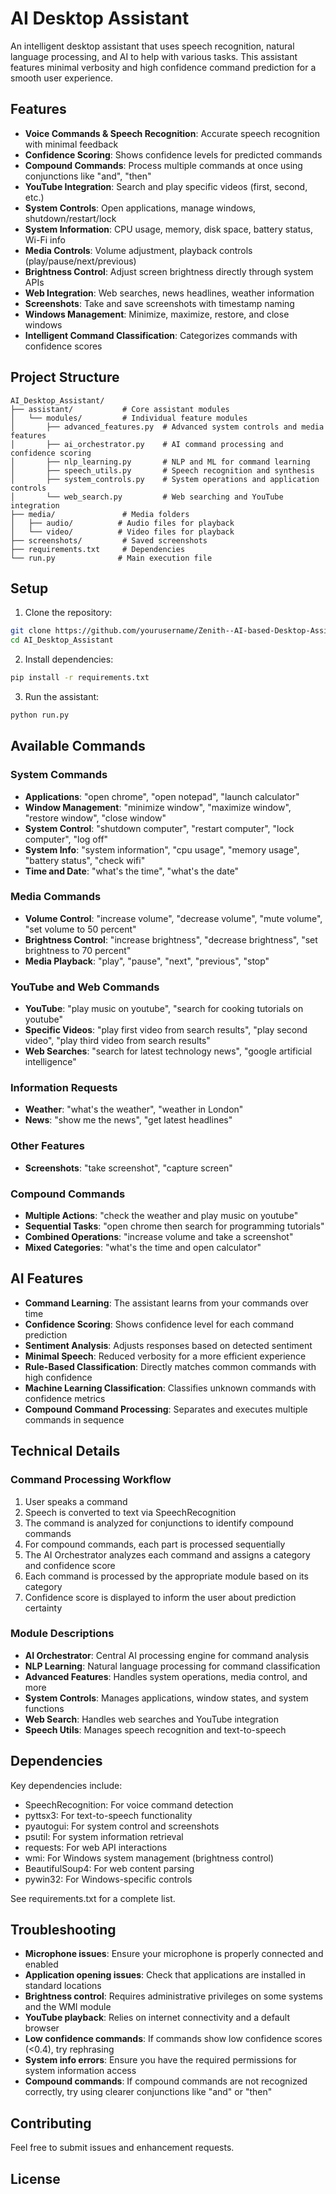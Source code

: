 # AI Desktop Assistant

An intelligent desktop assistant that uses speech recognition, natural language processing, and AI to help with various tasks. This assistant features minimal verbosity and high confidence command prediction for a smooth user experience.

## Features

- **Voice Commands & Speech Recognition**: Accurate speech recognition with minimal feedback
- **Confidence Scoring**: Shows confidence levels for predicted commands
- **Compound Commands**: Process multiple commands at once using conjunctions like "and", "then"
- **YouTube Integration**: Search and play specific videos (first, second, etc.)
- **System Controls**: Open applications, manage windows, shutdown/restart/lock
- **System Information**: CPU usage, memory, disk space, battery status, Wi-Fi info
- **Media Controls**: Volume adjustment, playback controls (play/pause/next/previous)
- **Brightness Control**: Adjust screen brightness directly through system APIs
- **Web Integration**: Web searches, news headlines, weather information
- **Screenshots**: Take and save screenshots with timestamp naming
- **Windows Management**: Minimize, maximize, restore, and close windows
- **Intelligent Command Classification**: Categorizes commands with confidence scores

## Project Structure

```
AI_Desktop_Assistant/
├── assistant/           # Core assistant modules
│   └── modules/         # Individual feature modules
│       ├── advanced_features.py  # Advanced system controls and media features
│       ├── ai_orchestrator.py    # AI command processing and confidence scoring
│       ├── nlp_learning.py       # NLP and ML for command learning
│       ├── speech_utils.py       # Speech recognition and synthesis
│       ├── system_controls.py    # System operations and application controls
│       └── web_search.py         # Web searching and YouTube integration
├── media/               # Media folders
│   ├── audio/          # Audio files for playback
│   └── video/          # Video files for playback
├── screenshots/         # Saved screenshots
├── requirements.txt     # Dependencies
└── run.py              # Main execution file
```

## Setup

1. Clone the repository:
```bash
git clone https://github.com/yourusername/Zenith--AI-based-Desktop-Assistant.git
cd AI_Desktop_Assistant
```

2. Install dependencies:
```bash
pip install -r requirements.txt
```

3. Run the assistant:
```bash
python run.py
```

## Available Commands

### System Commands
- **Applications**: "open chrome", "open notepad", "launch calculator"
- **Window Management**: "minimize window", "maximize window", "restore window", "close window"
- **System Control**: "shutdown computer", "restart computer", "lock computer", "log off"
- **System Info**: "system information", "cpu usage", "memory usage", "battery status", "check wifi"
- **Time and Date**: "what's the time", "what's the date"

### Media Commands
- **Volume Control**: "increase volume", "decrease volume", "mute volume", "set volume to 50 percent"
- **Brightness Control**: "increase brightness", "decrease brightness", "set brightness to 70 percent"
- **Media Playback**: "play", "pause", "next", "previous", "stop"

### YouTube and Web Commands
- **YouTube**: "play music on youtube", "search for cooking tutorials on youtube"
- **Specific Videos**: "play first video from search results", "play second video", "play third video from search results"
- **Web Searches**: "search for latest technology news", "google artificial intelligence"

### Information Requests
- **Weather**: "what's the weather", "weather in London"
- **News**: "show me the news", "get latest headlines"

### Other Features
- **Screenshots**: "take screenshot", "capture screen"

### Compound Commands
- **Multiple Actions**: "check the weather and play music on youtube"
- **Sequential Tasks**: "open chrome then search for programming tutorials"
- **Combined Operations**: "increase volume and take a screenshot"
- **Mixed Categories**: "what's the time and open calculator"

## AI Features

- **Command Learning**: The assistant learns from your commands over time
- **Confidence Scoring**: Shows confidence level for each command prediction
- **Sentiment Analysis**: Adjusts responses based on detected sentiment
- **Minimal Speech**: Reduced verbosity for a more efficient experience
- **Rule-Based Classification**: Directly matches common commands with high confidence
- **Machine Learning Classification**: Classifies unknown commands with confidence metrics
- **Compound Command Processing**: Separates and executes multiple commands in sequence

## Technical Details

### Command Processing Workflow
1. User speaks a command
2. Speech is converted to text via SpeechRecognition
3. The command is analyzed for conjunctions to identify compound commands
4. For compound commands, each part is processed sequentially
5. The AI Orchestrator analyzes each command and assigns a category and confidence score
6. Each command is processed by the appropriate module based on its category
7. Confidence score is displayed to inform the user about prediction certainty

### Module Descriptions
- **AI Orchestrator**: Central AI processing engine for command analysis
- **NLP Learning**: Natural language processing for command classification
- **Advanced Features**: Handles system operations, media control, and more
- **System Controls**: Manages applications, window states, and system functions
- **Web Search**: Handles web searches and YouTube integration
- **Speech Utils**: Manages speech recognition and text-to-speech

## Dependencies

Key dependencies include:
- SpeechRecognition: For voice command detection
- pyttsx3: For text-to-speech functionality
- pyautogui: For system control and screenshots
- psutil: For system information retrieval
- requests: For web API interactions
- wmi: For Windows system management (brightness control)
- BeautifulSoup4: For web content parsing
- pywin32: For Windows-specific controls

See requirements.txt for a complete list.

## Troubleshooting

- **Microphone issues**: Ensure your microphone is properly connected and enabled
- **Application opening issues**: Check that applications are installed in standard locations
- **Brightness control**: Requires administrative privileges on some systems and the WMI module
- **YouTube playback**: Relies on internet connectivity and a default browser
- **Low confidence commands**: If commands show low confidence scores (<0.4), try rephrasing
- **System info errors**: Ensure you have the required permissions for system information access
- **Compound commands**: If compound commands are not recognized correctly, try using clearer conjunctions like "and" or "then"

## Contributing

Feel free to submit issues and enhancement requests.

## License



